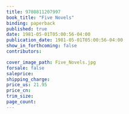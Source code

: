 ```yaml
---
title: 9780811207997
book_title: "Five Novels"
binding: paperback
published: true
date: 1981-05-01T05:00:56-04:00
publication_date: 1981-05-01T05:00:56-04:00
show_in_forthcoming: false
contributors:

cover_image_path: Five_Novels.jpg
forsale: false
saleprice:
shipping_charge:
price_us: 21.95
price_cn:
trim_size:
page_count:
---
```


